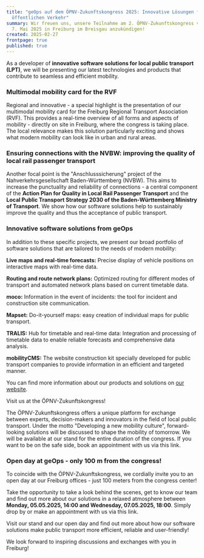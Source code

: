 ```yaml
---
title: "geOps auf dem ÖPNV-Zukunftskongress 2025: Innovative Lösungen für den
  öffentlichen Verkehr"
summary: Wir freuen uns, unsere Teilnahme am 2. ÖPNV-Zukunftskongress vom 5. bis
  7. Mai 2025 in Freiburg im Breisgau anzukündigen!
created: 2025-02-27
frontpage: true
published: true
---
```

As a developer of **innovative software solutions for local public transport (LPT)**, we will be presenting our latest technologies and products that contribute to seamless and efficient mobility.

### Multimodal mobility card for the RVF

Regional and innovative - a special highlight is the presentation of our multimodal mobility card for the Freiburg Regional Transport Association (RVF). This provides a real-time overview of all forms and aspects of mobility - directly on site in Freiburg, where the congress is taking place. The local relevance makes this solution particularly exciting and shows what modern mobility can look like in urban and rural areas.

### Ensuring connections with the NVBW: improving the quality of local rail passenger transport

Another focal point is the "Anschlusssicherung" project of the Nahverkehrsgesellschaft Baden-Württemberg (NVBW). This aims to increase the punctuality and reliability of connections - a central component of the **Action Plan for Quality in Local Rail Passenger Transport** and the **Local Public Transport Strategy 2030 of the Baden-Württemberg Ministry of Transport**. We show how our software solutions help to sustainably improve the quality and thus the acceptance of public transport.

### Innovative software solutions from geOps

In addition to these specific projects, we present our broad portfolio of software solutions that are tailored to the needs of modern mobility:

**Live maps and real-time forecasts:** Precise display of vehicle positions on interactive maps with real-time data.

**Routing and route network plans:** Optimized routing for different modes of transport and automated network plans based on current timetable data.

**moco:** Information in the event of incidents: the tool for incident and construction site communication.

**Mapset:** Do-it-yourself maps: easy creation of individual maps for public transport.

**TRALIS:** Hub for timetable and real-time data: Integration and processing of timetable data to enable reliable forecasts and comprehensive data analysis.

**mobilityCMS:** The website construction kit specially developed for public transport companies to provide information in an efficient and targeted manner.

You can find more information about our products and solutions on [our website](https://geops.com).

Visit us at the ÖPNV-Zukunftskongress!

The ÖPNV-Zukunftskongress offers a unique platform for exchange between experts, decision-makers and innovators in the field of local public transport. Under the motto "Developing a new mobility culture", forward-looking solutions will be discussed to shape the mobility of tomorrow. We will be available at our stand for the entire duration of the congress. If you want to be on the safe side, book an appointment with us via this link.

### Open day at geOps - only 100 m from the congress!

To coincide with the ÖPNV-Zukunftskongress, we cordially invite you to an open day at our Freiburg offices - just 100 meters from the congress center!

Take the opportunity to take a look behind the scenes, get to know our team and find out more about our solutions in a relaxed atmosphere between **Monday, 05.05.2025, 14:00 and Wednesday, 07.05.2025, 18:00**. Simply drop by or make an appointment with us via this link.

Visit our stand and our open day and find out more about how our software solutions make public transport more efficient, reliable and user-friendly!

We look forward to inspiring discussions and exchanges with you in Freiburg!